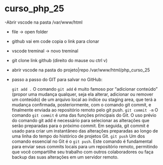 # curso_php_25
-Abrir vscode na pasta /var/www/html
 - file -> open folder
- github vai em code copia o link para clonar
- vscode treminal -> novo treminal
 - git clone link github (direito do mause ou ctrl v)
- abrir vscode na pasta do projeto|repo /var/www/html/php_curso_25
- passo a passo do GIT para salvar no GitHub:

  `git add .` O comando `git add` é muito famoso por “adicionar conteúdo” (propor uma mudança qualquer, seja ela alterar, adicionar ou remover um conteúdo) de um arquivo local ao índice ou staging area, que terá a mudança confirmada, posteriormente, com o comando git commit, e finalmente enviada ao repositório remoto pelo git push.
  `git commit -m` O comando `git commit` é uma das funções principais do Git. O uso prévio do comando git add é necessário para selecionar as alterações que serão preparadas para o próximo commit. Em seguida, git commit é usado para criar um instantâneo das alterações preparadas ao longo de uma linha do tempo do histórico de projetos Git.
  `git push` Um dos comando essencial no Git é o `git push`. Este comando é fundamental para enviar seus commits locais para um repositório remoto, permitindo que você compartilhe seu trabalho com outros colaboradores ou faça backup das suas alterações em um servidor remoto.